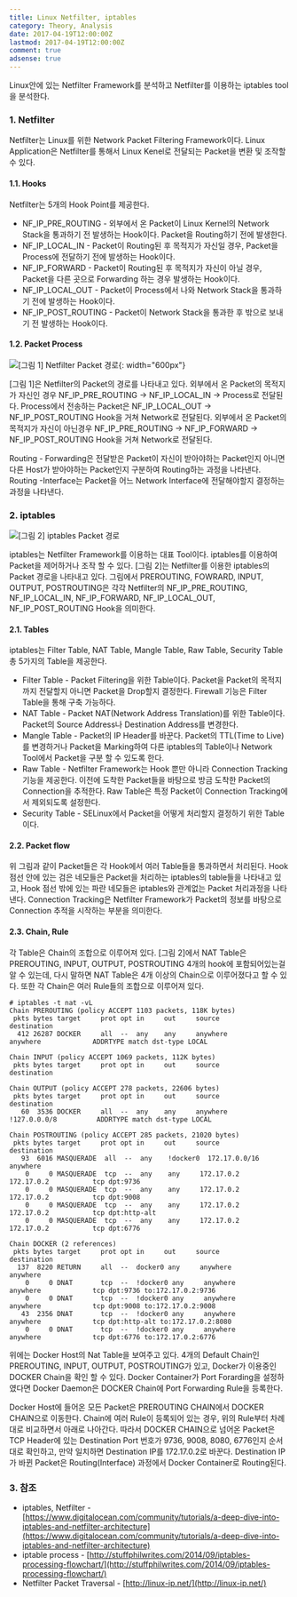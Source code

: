 ```yaml
---
title: Linux Netfilter, iptables
category: Theory, Analysis
date: 2017-04-19T12:00:00Z
lastmod: 2017-04-19T12:00:00Z
comment: true
adsense: true
---
```


Linux안에 있는 Netfilter Framework를 분석하고 Netfilter를 이용하는 iptables tool을 분석한다.

### 1. Netfilter

Netfilter는 Linux를 위한 Network Packet Filtering Framework이다. Linux Application은 Netfilter를 통해서 Linux Kenel로 전달되는 Packet을 변환 및 조작할 수 있다.

#### 1.1. Hooks

Netfilter는 5개의 Hook Point를 제공한다.

* NF_IP_PRE_ROUTING - 외부에서 온 Packet이 Linux Kernel의 Network Stack을 통과하기 전 발생하는 Hook이다. Packet을 Routing하기 전에 발생한다.
* NF_IP_LOCAL_IN - Packet이 Routing된 후 목적지가 자신일 경우, Packet을 Process에 전달하기 전에 발생하는 Hook이다.
* NF_IP_FORWARD - Packet이 Routing된 후 목적지가 자신이 아닐 경우, Packet을 다른 곳으로 Forwarding 하는 경우 발생하는 Hook이다.
* NF_IP_LOCAL_OUT - Packet이 Process에서 나와 Network Stack을 통과하기 전에 발생하는 Hook이다.
* NF_IP_POST_ROUTING - Packet이 Network Stack을 통과한 후 밖으로 보내기 전 발생하는 Hook이다.

#### 1.2. Packet Process

![[그림 1] Netfilter Packet 경로]({{site.baseurl}}/images/theory_analysis/Linux_Netfilter_iptables/Netfilter_Packet_Routine.PNG){: width="600px"}

[그림 1]은 Netfilter의 Packet의 경로를 나타내고 있다. 외부에서 온 Packet의 목적지가 자신인 경우 NF_IP_PRE_ROUTING -> NF_IP_LOCAL_IN -> Process로 전달된다. Process에서 전송하는 Packet은 NF_IP_LOCAL_OUT -> NF_IP_POST_ROUTING Hook을 거쳐 Network로 전달된다. 외부에서 온 Packet의 목적지가 자신이 아닌경우 NF_IP_PRE_ROUTING -> NF_IP_FORWARD -> NF_IP_POST_ROUTING Hook을 거쳐 Network로 전달된다.

Routing - Forwarding은 전달받은 Packet이 자신이 받아야하는 Packet인지 아니면 다른 Host가 받아야하는 Packet인지 구분하여 Routing하는 과정을 나타낸다. Routing -Interface는 Packet을 어느 Network Interface에 전달해야할지 결정하는 과정을 나타낸다.

### 2. iptables

![[그림 2] iptables Packet 경로]({{site.baseurl}}/images/theory_analysis/Linux_Netfilter_iptables/iptables_Packet_Traversal.PNG)

iptables는 Netfilter Framework를 이용하는 대표 Tool이다. iptables를 이용하여 Packet을 제어하거나 조작 할 수 있다. [그림 2]는 Netfilter를 이용한 iptables의 Packet 경로을 나타내고 있다. 그림에서 PREROUTING, FOWRARD, INPUT, OUTPUT, POSTROUTING은 각각 Netfilter의 NF_IP_PRE_ROUTING, NF_IP_LOCAL_IN, NF_IP_FORWARD, NF_IP_LOCAL_OUT, NF_IP_POST_ROUTING Hook을 의미한다.

#### 2.1. Tables

iptables는 Filter Table, NAT Table, Mangle Table, Raw Table, Security Table 총 5가지의 Table을 제공한다.

* Filter Table - Packet Filtering을 위한 Table이다. Packet을 Packet의 목적지까지 전달할지 아니면 Packet을 Drop할지 결정한다. Firewall 기능은 Filter Table을 통해 구축 가능하다.
* NAT Table - Packet NAT(Network Address Translation)를 위한 Table이다. Packet의 Source Address나 Destination Address를 변경한다.
* Mangle Table - Packet의 IP Header를 바꾼다. Packet의 TTL(Time to Live)를 변경하거나 Packet을 Marking하여 다른 iptables의 Table이나 Network Tool에서 Packet을 구분 할 수 있도록 한다.
* Raw Table - Netfilter Framework는 Hook 뿐만 아니라 Connection Tracking 기능을 제공한다. 이전에 도착한 Packet들을 바탕으로 방금 도착한 Packet의 Connection을 추적한다. Raw Table은 특정 Packet이 Connection Tracking에서 제외되도록 설정한다.
* Security Table - SELinux에서 Packet을 어떻게 처리할지 결정하기 위한 Table이다.

#### 2.2. Packet flow

위 그림과 같이 Packet들은 각 Hook에서 여러 Table들을 통과하면서 처리된다. Hook 점선 안에 있는 검은 네모들은 Packet을 처리하는 iptables의 table들을 나타내고 있고, Hook 점선 밖에 있는 파란 네모들은 iptables와 관계없는 Packet 처리과정을 나타낸다. Connection Tracking은 Netfilter Framework가 Packet의 정보를 바탕으로 Connection 추적을 시작하는 부분을 의미한다. 

#### 2.3. Chain, Rule

각 Table은 Chain의 조합으로 이루어져 있다. [그림 2]에서 NAT Table은 PREROUTING, INPUT, OUTPUT, POSTROUTING 4개의 hook에 포함되어있는걸 알 수 있는데, 다시 말하면 NAT Table은 4개 이상의 Chain으로 이루어졌다고 할 수 있다. 또한 각 Chain은 여러 Rule들의 조합으로 이루어져 있다.

~~~
# iptables -t nat -vL
Chain PREROUTING (policy ACCEPT 1103 packets, 118K bytes)
 pkts bytes target     prot opt in     out     source               destination         
  412 26287 DOCKER     all  --  any    any     anywhere             anywhere             ADDRTYPE match dst-type LOCAL

Chain INPUT (policy ACCEPT 1069 packets, 112K bytes)
 pkts bytes target     prot opt in     out     source               destination         

Chain OUTPUT (policy ACCEPT 278 packets, 22606 bytes)
 pkts bytes target     prot opt in     out     source               destination         
   60  3536 DOCKER     all  --  any    any     anywhere            !127.0.0.0/8          ADDRTYPE match dst-type LOCAL

Chain POSTROUTING (policy ACCEPT 285 packets, 21020 bytes)
 pkts bytes target     prot opt in     out     source               destination         
   93  6016 MASQUERADE  all  --  any    !docker0  172.17.0.0/16        anywhere            
    0     0 MASQUERADE  tcp  --  any    any     172.17.0.2           172.17.0.2           tcp dpt:9736
    0     0 MASQUERADE  tcp  --  any    any     172.17.0.2           172.17.0.2           tcp dpt:9008
    0     0 MASQUERADE  tcp  --  any    any     172.17.0.2           172.17.0.2           tcp dpt:http-alt
    0     0 MASQUERADE  tcp  --  any    any     172.17.0.2           172.17.0.2           tcp dpt:6776

Chain DOCKER (2 references)
 pkts bytes target     prot opt in     out     source               destination         
  137  8220 RETURN     all  --  docker0 any     anywhere             anywhere            
    0     0 DNAT       tcp  --  !docker0 any     anywhere             anywhere             tcp dpt:9736 to:172.17.0.2:9736
    0     0 DNAT       tcp  --  !docker0 any     anywhere             anywhere             tcp dpt:9008 to:172.17.0.2:9008
   43  2356 DNAT       tcp  --  !docker0 any     anywhere             anywhere             tcp dpt:http-alt to:172.17.0.2:8080
    0     0 DNAT       tcp  --  !docker0 any     anywhere             anywhere             tcp dpt:6776 to:172.17.0.2:6776
~~~

위에는 Docker Host의 Nat Table을 보여주고 있다. 4개의 Default Chain인 PREROUTING, INPUT, OUTPUT, POSTROUTING가 있고, Docker가 이용중인 DOCKER Chain을 확인 할 수 있다. Docker Container가 Port Forarding을 설정하였다면 Docker Daemon은 DOCKER Chain에 Port Forwarding Rule을 등록한다.

Docker Host에 들어온 모든 Packet은 PREROUTING CHAIN에서 DOCKER CHAIN으로 이동한다. Chain에 여러 Rule이 등록되어 있는 경우, 위의 Rule부터 차례대로 비교하면서 아래로 나아간다. 따라서  DOCKER CHAIN으로 넘어온 Packet은 TCP Header에 있는 Destination Port 번호가 9736, 9008, 8080, 6776인지 순서대로 확인하고, 만약 일치하면 Destination IP를 172.17.0.2로 바꾼다. Destination IP가 바뀐 Packet은 Routing(Interface) 과정에서 Docker Container로 Routing된다.

### 3. 참조

* iptables, Netfilter - [https://www.digitalocean.com/community/tutorials/a-deep-dive-into-iptables-and-netfilter-architecture](https://www.digitalocean.com/community/tutorials/a-deep-dive-into-iptables-and-netfilter-architecture)
* iptable process - [http://stuffphilwrites.com/2014/09/iptables-processing-flowchart/](http://stuffphilwrites.com/2014/09/iptables-processing-flowchart/)
* Netfilter Packet Traversal - [http://linux-ip.net/](http://linux-ip.net/)
